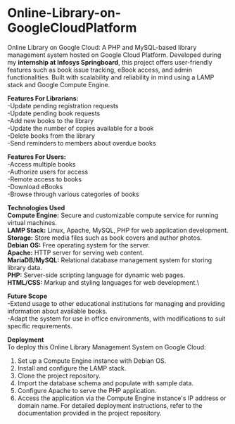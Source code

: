 # Online-Library-on-GoogleCloudPlatform
Online Library on Google Cloud: A PHP and MySQL-based library management system hosted on Google Cloud Platform. Developed during my **internship at Infosys Springboard**, this project offers user-friendly features such as book issue tracking, eBook access, and admin functionalities. Built with scalability and reliability in mind using a LAMP stack and Google Compute Engine.

**Features For Librarians:**\
-Update pending registration requests\
-Update pending book requests\
-Add new books to the library\
-Update the number of copies available for a book\
-Delete books from the library\
-Send reminders to members about overdue books

**Features For Users:**\
-Access multiple books\
-Authorize users for access\
-Remote access to books\
-Download eBooks\
-Browse through various categories of books

**Technologies Used**\
**Compute Engine:** Secure and customizable compute service for running virtual machines.\
**LAMP Stack:** Linux, Apache, MySQL, PHP for web application development.\
**Storage:** Store media files such as book covers and author photos.\
**Debian OS:** Free operating system for the server.\
**Apache:** HTTP server for serving web content.\
**MariaDB/MySQL:** Relational database management system for storing library data.\
**PHP:** Server-side scripting language for dynamic web pages.\
**HTML/CSS:** Markup and styling languages for web development.\

**Future Scope**\
-Extend usage to other educational institutions for managing and providing information about available books.\
-Adapt the system for use in office environments, with modifications to suit specific requirements.

**Deployment**\
To deploy this Online Library Management System on Google Cloud:

1. Set up a Compute Engine instance with Debian OS.
2. Install and configure the LAMP stack.
3. Clone the project repository.
4. Import the database schema and populate with sample data.
5. Configure Apache to serve the PHP application.
6. Access the application via the Compute Engine instance's IP address or domain name.
For detailed deployment instructions, refer to the documentation provided in the project repository.

